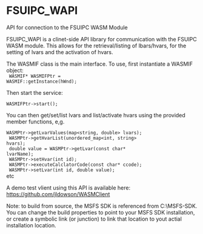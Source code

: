 # FSUIPC_WAPI
API for connection to the FSUIPC WASM Module

FSUIPC_WAPI is a clinet-side API library for communication with the FSUIPC WASM module.
This allows for the retrieval/listing of lbars/hvars, for the setting of lvars and the activation of hvars.

The WASMIF class is the main interface. To use, first instantiate a WASMIF object:<br>
<code>        WASMIF* WASMIFPtr = WASMIF::getInstance(hWnd);</code><br>

Then start the service:<br>
<code>        WASMIFPtr->start();</code><br>

You can then get/set/list lvars and list/activate hvars using the provided member functions, e,g.<br>
<code>        WASMPtr->getLvarValues(map<string, double> lvars);</code><br>
<code>        WASMPtr->getHvarList(unordered_map<int, string> hvars);</code><br>
<code>        double value = WASMPtr->getLvar(const char* lvarName);</code><br>
<code>        WASMPtr->setHvar(int id);</code><br>
<code>        WASMPtr->executeCalclatorCode(const char* ccode);</code><br>
<code>        WASMPtr->setLvar(int id, double value);</code><br>
              etc<br>
  
A demo test vlient using this API is available here: https://github.com/jldowson/WASMClient

Note: to build from source, the MSFS SDK is referenced from C:\MSFS-SDK. You can change the build properties to point to your MSFS SDK installation, or create a symbolic link (or junction) to link that location to yout actial installation location.
